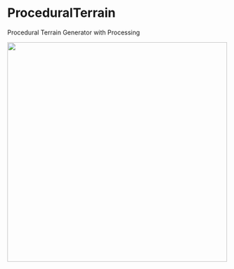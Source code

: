 # ProceduralTerrain
Procedural Terrain Generator with Processing

<img src="https://media.giphy.com/media/u80Mp8DvngarDMW1xu/giphy.gif" width=500><br>
